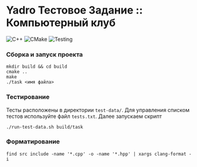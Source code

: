 # Yadro Тестовое Задание :: Компьютерный клуб

![C++](https://img.shields.io/badge/C++-17-blue.svg)
![CMake](https://img.shields.io/badge/CMake-3.10+-brightgreen.svg)
![Testing](https://img.shields.io/badge/Tested-GCC%20%7C%20MinGW-success.svg)

### Сборка и запуск проекта

```shell
mkdir build && cd build
cmake ..
make
./task <имя файла>
```

### Тестирование

Тесты расположены в директории `test-data/`. Для управления списком тестов используйте файл `tests.txt`. Далее запускаем скрипт

```shell
./run-test-data.sh build/task
```

### Форматирование

```shell
find src include -name '*.cpp' -o -name '*.hpp' | xargs clang-format -i
```
